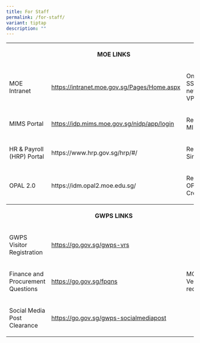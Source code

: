 ```yaml
---
title: For Staff
permalink: /for-staff/
variant: tiptap
description: ""
---
```

<table>
<tbody>
<tr>
<th rowspan="1" colspan="3">
<p>MOE LINKS</p>
</th>
</tr>
<tr>
<td rowspan="1" colspan="1">
<p>MOE Intranet</p>
</td>
<td rowspan="1" colspan="1">
<p><a href="https://intranet.moe.gov.sg/" rel="noopener noreferrer nofollow" target="_blank">https://intranet.moe.gov.sg/Pages/Home.aspx</a>
</p>
</td>
<td rowspan="1" colspan="1">
<p>Only on SSOE network or VPN</p>
</td>
</tr>
<tr>
<td rowspan="1" colspan="1">
<p>MIMS Portal</p>
</td>
<td rowspan="1" colspan="1">
<p><a href="https://idp.mims.moe.gov.sg/nidp/app/login" rel="noopener noreferrer nofollow" target="_blank">https://idp.mims.moe.gov.sg/nidp/app/login</a>
</p>
</td>
<td rowspan="1" colspan="1">
<p>Requires MIMS login</p>
</td>
</tr>
<tr>
<td rowspan="1" colspan="1">
<p>HR &amp; Payroll (HRP) Portal</p>
</td>
<td rowspan="1" colspan="1">
<p><a rel="noopener noreferrer nofollow" target="_blank">https://www.hrp.gov.sg/hrp/#/</a>
</p>
</td>
<td rowspan="1" colspan="1">
<p>Requires Singpass</p>
</td>
</tr>
<tr>
<td rowspan="1" colspan="1">
<p>OPAL 2.0</p>
</td>
<td rowspan="1" colspan="1">
<p><a rel="noopener noreferrer nofollow" target="_blank">https://idm.opal2.moe.edu.sg/</a>
</p>
</td>
<td rowspan="1" colspan="1">
<p>Requires OPAL Credentials</p>
</td>
</tr>
<tr>
<th rowspan="1" colspan="3">
<p>GWPS LINKS</p>
</th>
</tr>
<tr>
<td rowspan="1" colspan="1">
<p>GWPS Visitor Registration</p>
</td>
<td rowspan="1" colspan="1">
<p><a href="https://go.gov.sg/gwps-vrs" rel="noopener noreferrer nofollow" target="_blank">https://go.gov.sg/gwps-vrs</a>
</p>
</td>
<td rowspan="3" colspan="1">
<p></p>
<p></p>
<p></p>
<p>MOE Email Verification required.</p>
</td>
</tr>
<tr>
<td rowspan="1" colspan="1">
<p>Finance and Procurement Questions</p>
</td>
<td rowspan="1" colspan="1">
<p><a href="https://go.gov.sg/fpqns" rel="noopener noreferrer nofollow" target="_blank">https://go.gov.sg/fpqns</a>
</p>
</td>
</tr>
<tr>
<td rowspan="1" colspan="1">
<p>Social Media Post Clearance</p>
</td>
<td rowspan="1" colspan="1">
<p><a href="https://go.gov.sg/gwps-socialmediapost" rel="noopener noreferrer nofollow" target="_blank">https://go.gov.sg/gwps-socialmediapost</a>
</p>
</td>
</tr>
</tbody>
</table>
<p></p>